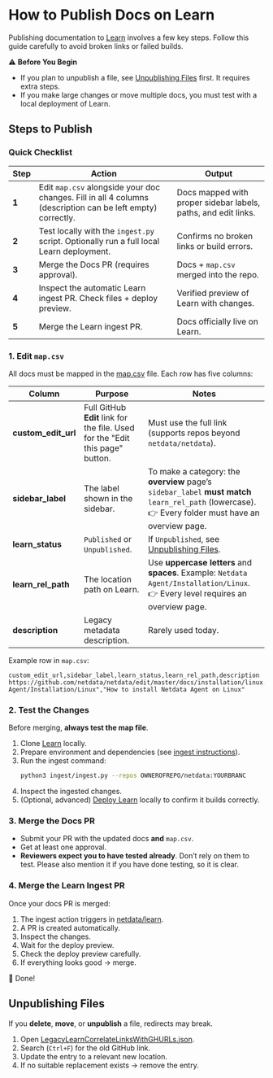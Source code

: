 # How to Publish Docs on Learn

Publishing documentation to [Learn](https://github.com/netdata/learn) involves a few key steps. Follow this guide carefully to avoid broken links or failed builds.

:warning: **Before You Begin**

- If you plan to unpublish a file, see [Unpublishing Files](#unpublishing-files) first. It requires extra steps.
- If you make large changes or move multiple docs, you must test with a local deployment of Learn.

## Steps to Publish

### Quick Checklist

| Step  | Action                                                                                  | Output                                                         |
|-------|-----------------------------------------------------------------------------------------|----------------------------------------------------------------|
| **1** | Edit `map.csv` alongside your doc changes. Fill in all 4 columns (description can be left empty) correctly.             | Docs mapped with proper sidebar labels, paths, and edit links. |
| **2** | Test locally with the `ingest.py` script. Optionally run a full local Learn deployment. | Confirms no broken links or build errors.                      |
| **3** | Merge the Docs PR (requires approval).                                                  | Docs + `map.csv` merged into the repo.                         |
| **4** | Inspect the automatic Learn ingest PR. Check files + deploy preview.                    | Verified preview of Learn with changes.                        |
| **5** | Merge the Learn ingest PR.                                                              | Docs officially live on Learn.                                 |

### 1. Edit `map.csv`

All docs must be mapped in the [map.csv](https://github.com/netdata/netdata/blob/master/docs/.map/map.csv) file. Each row has five columns:

| Column                | Purpose                                                                       | Notes                                                                                                                                                    |
|-----------------------|-------------------------------------------------------------------------------|----------------------------------------------------------------------------------------------------------------------------------------------------------|
| **custom\_edit\_url** | Full GitHub **Edit** link for the file. Used for the "Edit this page" button. | Must use the full link (supports repos beyond `netdata/netdata`).                                                                                        |
| **sidebar\_label**    | The label shown in the sidebar.                                               | To make a category: the **overview** page’s `sidebar_label` **must match** `learn_rel_path` (lowercase). <br>👉 Every folder must have an overview page. |
| **learn\_status**     | `Published` or `Unpublished`.                                                 | If `Unpublished`, see [Unpublishing Files](#unpublishing-files).                                                                                         |
| **learn\_rel\_path**  | The location path on Learn.                                                   | Use **uppercase letters** and **spaces**. Example: `Netdata Agent/Installation/Linux`. <br>👉 Every level requires an overview page.                     |
| **description**       | Legacy metadata description.                                                  | Rarely used today.                                                                                                                                       |

Example row in `map.csv`:

```csv
custom_edit_url,sidebar_label,learn_status,learn_rel_path,description
https://github.com/netdata/netdata/edit/master/docs/installation/linux.md,Linux,Published,"Netdata Agent/Installation/Linux","How to install Netdata Agent on Linux"
```

### 2. Test the Changes

Before merging, **always test the map file**.

1. Clone [Learn](https://github.com/netdata/learn) locally.
2. Prepare environment and dependencies (see [ingest instructions](https://github.com/netdata/learn#ingest-and-process-documentation-files)).
3. Run the ingest command:
   ```bash
   python3 ingest/ingest.py --repos OWNEROFREPO/netdata:YOURBRANC
   ```
4. Inspect the ingested changes.
5. (Optional, advanced) [Deploy Learn](https://github.com/netdata/learn#local-deploy-of-learn) locally to confirm it builds correctly.

### 3. Merge the Docs PR

- Submit your PR with the updated docs **and** `map.csv`.
- Get at least one approval.
- **Reviewers expect you to have tested already**. Don’t rely on them to test. Please also mention it if you have done testing, so it is clear.

### 4. Merge the Learn Ingest PR

Once your docs PR is merged:

1. The ingest action triggers in [netdata/learn](https://github.com/netdata/learn).
2. A PR is created automatically.
3. Inspect the changes.
4. Wait for the deploy preview.
5. Check the deploy preview carefully.
6. If everything looks good → merge.

🍻 Done!

## Unpublishing Files

If you **delete**, **move**, or **unpublish** a file, redirects may break.

1. Open [LegacyLearnCorrelateLinksWithGHURLs.json](https://github.com/netdata/learn/blob/master/LegacyLearnCorrelateLinksWithGHURLs.json).
2. Search (`Ctrl+F`) for the old GitHub link.
3. Update the entry to a relevant new location.
4. If no suitable replacement exists → remove the entry.
